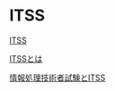 # ITSS

[ITSS](https://www.ipa.go.jp/jinzai/skill-standard/plus-it-ui/itss/index.html)

[ITSSとは](https://www.kaonavi.jp/dictionary/itss/)

[情報処理技術者試験とITSS](http://www.skills.jp/column/detail-147.html)
